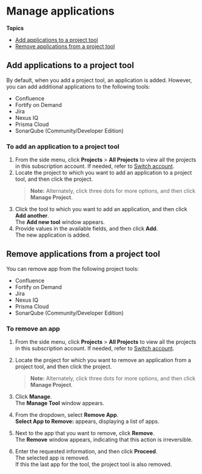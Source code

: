 # Manage applications

**Topics**

- [Add applications to a project tool](#add-applications-to-a-project-tool)
- [Remove applications from a project tool](#remove-applications-from-a-project-tool)



## Add applications to a project tool

By default, when you add a project tool, an application is added. However, you can add additional applications to the following tools:

- Confluence
- Fortify on Demand
- Jira
- Nexus IQ
- Prisma Cloud
- SonarQube (Community/Developer Edition)



### To add an application to a project tool

1. From the side menu, click **Projects** > **All Projects** to view all the projects in this subscription account. If needed, refer to [Switch account](manage-account).
1. Locate the project to which you want to add an application to a project tool, and then click the project.
    > **Note:** Alternately, click three dots for more options, and then click **Manage Project**.
1. Click the tool to which you want to add an application, and then click **Add another**.  
    The **Add new tool** window appears. 
1. Provide values in the available fields, and then click **Add**.    
    The new application is added.




## Remove applications from a project tool

You can remove app from the following project tools:

- Confluence
- Fortify on Demand
- Jira
- Nexus IQ
- Prisma Cloud
- SonarQube (Community/Developer Edition)



### To remove an app


1. From the side menu, click **Projects** > **All Projects** to view all the projects in this subscription account. If needed, refer to [Switch account](manage-account).
1. Locate the project for which you want to remove an application from a project tool, and then click the project.
    > **Note:** Alternately, click three dots for more options, and then click **Manage Project**.

1. Click **Manage**.   
    The **Manage Tool** window appears.
1. From the dropdown, select **Remove App**.  
    **Select App to Remove:** appears, displaying a list of apps. 
1. Next to the app that you want to remove, click **Remove**.  
    The **Remove** window appears, indicating that this action is irreversible.
1. Enter the requested information, and then click **Proceed**.  
    The selected app is removed.  
    If this the last app for the tool, the project tool is also removed. 

